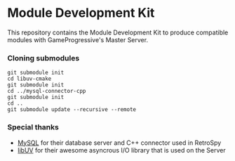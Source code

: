 # Module Development Kit

This repository contains the Module Development Kit to produce compatible modules with
GameProgressive's Master Server.

### Cloning submodules
```
git submodule init
cd libuv-cmake
git submodule init
cd ../mysql-connector-cpp
git submodule init
cd ..
git submodule update --recursive --remote
```

### Special thanks
* [MySQL](https://www.mysql.com/) for their database server and C++ connector used in RetroSpy
* [libUV](http://libuv.org/) for their awesome asyncrous I/O library that is used on the Server
